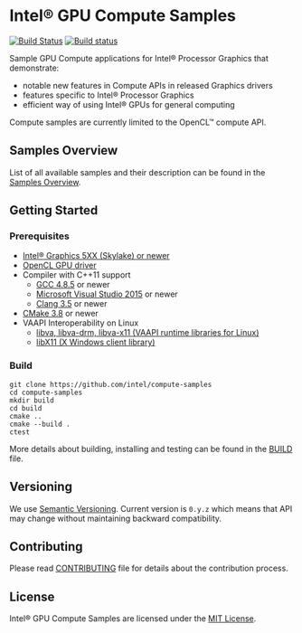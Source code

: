 # Intel® GPU Compute Samples
[![Build Status](https://travis-ci.org/intel/compute-samples.svg?branch=master)](https://travis-ci.org/intel/compute-samples)
[![Build status](https://ci.appveyor.com/api/projects/status/f3c7oe4i0eg1kjx7?svg=true)](https://ci.appveyor.com/project/intel/compute-samples)

Sample GPU Compute applications for Intel® Processor Graphics that demonstrate:

- notable new features in Compute APIs in released Graphics drivers
- features specific to Intel® Processor Graphics
- efficient way of using Intel® GPUs for general computing

Compute samples are currently limited to the OpenCL™ compute API.

## Samples Overview
List of all available samples and their description can be found in the [Samples Overview](docs/samples_overview.md).

## Getting Started

### Prerequisites
* [Intel® Graphics 5XX (Skylake) or newer](https://en.wikipedia.org/wiki/Intel_HD_and_Iris_Graphics)
* [OpenCL GPU driver](https://software.intel.com/en-us/articles/opencl-drivers)
* Compiler with C++11 support
  * [GCC 4.8.5](https://gcc.gnu.org/) or newer
  * [Microsoft Visual Studio 2015](https://www.visualstudio.com/) or newer
  * [Clang 3.5](https://clang.llvm.org/) or newer
* [CMake 3.8](https://cmake.org/) or newer
* VAAPI Interoperability on Linux
  * [libva, libva-drm, libva-x11 (VAAPI runtime libraries for Linux)](https://01.org/linuxgraphics/community/vaapi)
  * [libX11 (X Windows client library)](https://www.x.org)

### Build

    git clone https://github.com/intel/compute-samples
    cd compute-samples
    mkdir build
    cd build
    cmake ..
    cmake --build .
    ctest

More details about building, installing and testing can be found in the [BUILD](BUILD.md) file.

## Versioning
We use [Semantic Versioning](http://semver.org/). Current version is `0.y.z` which means that API may change without maintaining backward compatibility.

## Contributing
Please read [CONTRIBUTING](CONTRIBUTING.md) file for details about the contribution process.

## License
Intel® GPU Compute Samples are licensed under the [MIT License](LICENSE).
